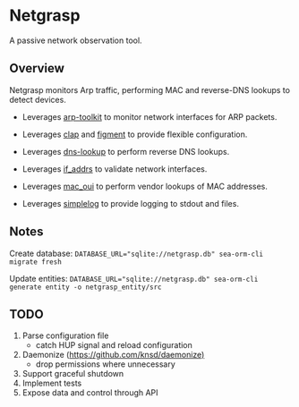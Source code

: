 # Netgrasp

A passive network observation tool.

## Overview

Netgrasp monitors Arp traffic, performing MAC and reverse-DNS lookups to detect devices.

* Leverages [arp-toolkit](https://crates.io/crates/arp-toolkit) to monitor network interfaces for ARP packets.
* Leverages [clap](https://crates.io/crates/clap) and [figment](https://crates.io/crates/figment) to provide flexible configuration.
* Leverages [dns-lookup](https://crates.io/crates/dns-lookup/) to perform reverse DNS lookups.
* Leverages [if_addrs](https://crates.io/crates/if_addrs) to validate network interfaces.
* Leverages [mac_oui](https://crates.io/crates/mac_oui) to perform vendor lookups of MAC addresses.


* Leverages [simplelog](https://lib.rs/crates/simplelog) to provide logging to stdout and files.

## Notes

Create database:
    ```
    DATABASE_URL="sqlite://netgrasp.db" sea-orm-cli migrate fresh
    ```

Update entities:
    ```
    DATABASE_URL="sqlite://netgrasp.db" sea-orm-cli generate entity -o netgrasp_entity/src
    ```

## TODO

1. Parse configuration file
    * catch HUP signal and reload configuration
1. Daemonize (<https://github.com/knsd/daemonize)>
    * drop permissions where unnecessary
1. Support graceful shutdown
1. Implement tests
1. Expose data and control through API

